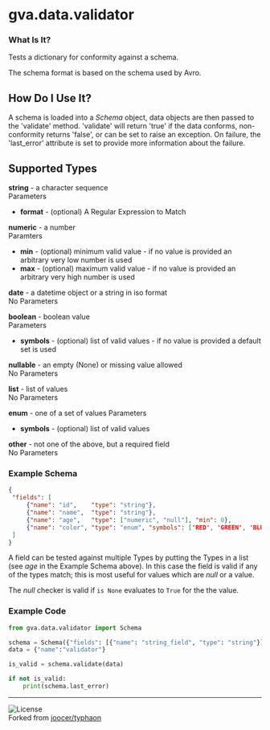 # gva.data.validator

### What Is It?

Tests a dictionary for conformity against a schema.

The schema format is based on the schema used by Avro.

## How Do I Use It?

A schema is loaded into a _Schema_ object, data objects are then passed to the 'validate' method. 'validate' will return 'true' if the data conforms, non-conformity returns 'false', or can be set to raise an exception. On failure, the 'last_error' attribute is set to provide more information about the failure.

## Supported Types  

**string** - a character sequence  
Parameters
  - **format** - (optional) A Regular Expression to Match  

**numeric** - a number  
Paramters 
  - **min** - (optional) minimum valid value - if no value is provided an arbitrary very low number is used
  - **max** - (optional) maximum valid value - if no value is provided an arbitrary very high number is used

**date** - a datetime object or a string in iso format    
No Parameters  

**boolean** - boolean value  
Parameters
  - **symbols** - (optional) list of valid values - if no value is provided a default set is used  

**nullable** - an empty (None) or missing value allowed  
No Parameters

**list** - list of values  
No Parameters

**enum** - one of a set of values
Parameters
  -  **symbols** - (optional) list of valid values

**other** - not one of the above, but a required field  
No Parameters

### Example Schema
~~~json
{
 "fields": [
     {"name": "id",    "type": "string"},
     {"name": "name",  "type": "string"},
     {"name": "age",   "type": ["numeric", "null"], "min": 0},
     {"name": "color", "type": "enum", "symbols": ['RED', 'GREEN', 'BLUE']}
 ]
}
~~~

A field can be tested against multiple Types by putting the Types in a list (see _age_ in the Example Schema above). In this case the field is valid if any of the types match; this is most useful for values which are _null_ or a value.

The _null_ checker is valid if `is None` evaluates to `True` for the the value.

### Example Code
~~~python
from gva.data.validator import Schema

schema = Schema({"fields": [{"name": "string_field", "type": "string"}]})
data = {"name":"validator"}

is_valid = schema.validate(data)

if not is_valid:
    print(schema.last_error)
~~~

---
![License](https://img.shields.io/badge/License-Apache%202.0-blue.svg)  
Forked from [joocer/typhaon](https://github.com/joocer/typhaon) 
